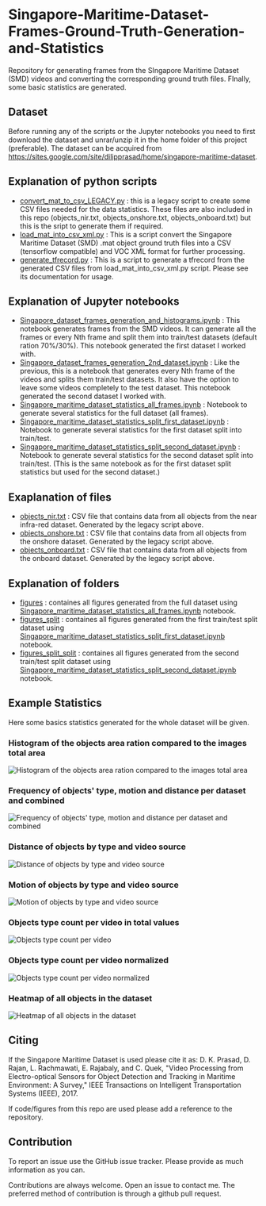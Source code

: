 # Singapore-Maritime-Dataset-Frames-Ground-Truth-Generation-and-Statistics
Repository for generating frames from the SIngapore Maritime Dataset (SMD) videos and converting the corresponding ground truth files. FInally, some basic statistics are generated.

## Dataset

Before running any of the scripts or the Jupyter notebooks you need to first download the dataset and unrar/unzip it in the home folder of this project (preferable). The dataset can be acquired from https://sites.google.com/site/dilipprasad/home/singapore-maritime-dataset.

## Explanation of python scripts

 - [convert_mat_to_csv_LEGACY.py](https://github.com/tilemmpon/Singapore-Maritime-Dataset-Frames-Ground-Truth-Generation-and-Statistics/blob/master/convert_mat_to_csv_LEGACY.py) : this is a legacy script to create some CSV files needed for the data statistics. These files are also included in this repo (objects_nir.txt, objects_onshore.txt, objects_onboard.txt) but this is the sript to generate them if required.
 - [load_mat_into_csv_xml.py](https://github.com/tilemmpon/Singapore-Maritime-Dataset-Frames-Ground-Truth-Generation-and-Statistics/blob/master/load_mat_into_csv_xml.py) : This is a script convert the Singapore Maritime Dataset (SMD) .mat object ground truth files into a CSV (tensorflow compatible) and VOC XML format for further processing.
 - [generate_tfrecord.py](https://github.com/tilemmpon/Singapore-Maritime-Dataset-Frames-Ground-Truth-Generation-and-Statistics/blob/master/generate_tfrecord.py) : This is a script to generate a tfrecord from the generated CSV files from load_mat_into_csv_xml.py script. Please see its documentation for usage.
 
## Explanation of Jupyter notebooks
 - [Singapore_dataset_frames_generation_and_histograms.ipynb](https://github.com/tilemmpon/Singapore-Maritime-Dataset-Frames-Ground-Truth-Generation-and-Statistics/blob/master/Singapore_dataset_frames_generation_and_histograms.ipynb) : This notebook generates frames from the SMD videos. It can generate all the frames or every Nth frame and split them into train/test datasets (default ration 70%/30%). This notebook generated the first dataset I worked with.
 - [Singapore_dataset_frames_generation_2nd_dataset.ipynb](https://github.com/tilemmpon/Singapore-Maritime-Dataset-Frames-Ground-Truth-Generation-and-Statistics/blob/master/Singapore_dataset_frames_generation_2nd_dataset.ipynb) : Like the previous, this is a notebook that generates every Nth frame of the videos and splits them train/test datasets. It also have the option to leave some videos completely to the test dataset. This notebook generated the second dataset I worked with.
 - [Singapore_maritime_dataset_statistics_all_frames.ipynb](https://github.com/tilemmpon/Singapore-Maritime-Dataset-Frames-Ground-Truth-Generation-and-Statistics/blob/master/Singapore_maritime_dataset_statistics_all_frames.ipynb) : Notebook to generate several statistics for the full dataset (all frames).
 - [Singapore_maritime_dataset_statistics_split_first_dataset.ipynb](https://github.com/tilemmpon/Singapore-Maritime-Dataset-Frames-Ground-Truth-Generation-and-Statistics/blob/master/Singapore_maritime_dataset_statistics_split_first_dataset.ipynb) : Notebook to generate several statistics for the first dataset split into train/test.
 - [Singapore_maritime_dataset_statistics_split_second_dataset.ipynb](https://github.com/tilemmpon/Singapore-Maritime-Dataset-Frames-Ground-Truth-Generation-and-Statistics/blob/master/Singapore_maritime_dataset_statistics_split_second_dataset.ipynb) : Notebook to generate several statistics for the second dataset split into train/test. (This is the same notebook as for the first dataset split statistics but used for the second dataset.)

## Exaplanation of files

 - [objects_nir.txt](https://github.com/tilemmpon/Singapore-Maritime-Dataset-Frames-Ground-Truth-Generation-and-Statistics/blob/master/objects_nir.txt) : CSV file that contains data from all objects from the near infra-red dataset. Generated by the legacy script above.
 - [objects_onshore.txt](https://github.com/tilemmpon/Singapore-Maritime-Dataset-Frames-Ground-Truth-Generation-and-Statistics/blob/master/objects_onshore.txt) : CSV file that contains data from all objects from the onshore dataset. Generated by the legacy script above.
 - [objects_onboard.txt](https://github.com/tilemmpon/Singapore-Maritime-Dataset-Frames-Ground-Truth-Generation-and-Statistics/blob/master/objects_onboard.txt) : CSV file that contains data from all objects from the onboard dataset. Generated by the legacy script above.

## Explanation of folders

 - [figures](https://github.com/tilemmpon/Singapore-Maritime-Dataset-Frames-Ground-Truth-Generation-and-Statistics/tree/master/figures) : containes all figures generated from the full dataset using [Singapore_maritime_dataset_statistics_all_frames.ipynb](https://github.com/tilemmpon/Singapore-Maritime-Dataset-Frames-Ground-Truth-Generation-and-Statistics/blob/master/Singapore_maritime_dataset_statistics_all_frames.ipynb) notebook.
 - [figures_split](https://github.com/tilemmpon/Singapore-Maritime-Dataset-Frames-Ground-Truth-Generation-and-Statistics/tree/master/figures_split) : containes all figures generated from the first train/test split dataset using [Singapore_maritime_dataset_statistics_split_first_dataset.ipynb](https://github.com/tilemmpon/Singapore-Maritime-Dataset-Frames-Ground-Truth-Generation-and-Statistics/blob/master/Singapore_maritime_dataset_statistics_split_first_dataset.ipynb) notebook.
- [figures_split_split](https://github.com/tilemmpon/Singapore-Maritime-Dataset-Frames-Ground-Truth-Generation-and-Statistics/tree/master/figures_split) : containes all figures generated from the second train/test split dataset using [Singapore_maritime_dataset_statistics_split_second_dataset.ipynb](https://github.com/tilemmpon/Singapore-Maritime-Dataset-Frames-Ground-Truth-Generation-and-Statistics/blob/master/Singapore_maritime_dataset_statistics_split_second_dataset.ipynb) notebook.

## Example Statistics

Here some basics statistics generated for the whole dataset will be given.

### Histogram of the objects area ration compared to the images total area
![Histogram of the objects area ration compared to the images total area](https://github.com/tilemmpon/Singapore-Maritime-Dataset-Frames-Ground-Truth-Generation-and-Statistics/blob/master/figures/histogram_area_full_dataset.png)

### Frequency of objects' type, motion and distance per dataset and combined
![Frequency of objects' type, motion and distance per dataset and combined](https://github.com/tilemmpon/Singapore-Maritime-Dataset-Frames-Ground-Truth-Generation-and-Statistics/blob/master/figures/multiple_graphs.png)

### Distance of objects by type and video source
![Distance of objects by type and video source](https://github.com/tilemmpon/Singapore-Maritime-Dataset-Frames-Ground-Truth-Generation-and-Statistics/blob/master/figures/object_distance_multibar_2.png)

### Motion of objects by type and video source
![Motion of objects by type and video source](https://github.com/tilemmpon/Singapore-Maritime-Dataset-Frames-Ground-Truth-Generation-and-Statistics/blob/master/figures/object_motion_multibar_2.png)

### Objects type count per video in total values
![Objects type count per video](https://github.com/tilemmpon/Singapore-Maritime-Dataset-Frames-Ground-Truth-Generation-and-Statistics/blob/master/figures/objects_per_video_all.png)

### Objects type count per video normalized
![Objects type count per video normalized](https://github.com/tilemmpon/Singapore-Maritime-Dataset-Frames-Ground-Truth-Generation-and-Statistics/blob/master/figures/objects_per_video_all_normalized.png)

### Heatmap of all objects in the dataset
![Heatmap of all objects in the dataset](https://github.com/tilemmpon/Singapore-Maritime-Dataset-Frames-Ground-Truth-Generation-and-Statistics/blob/master/figures/heatmap_objects_all.png)

## Citing

If the Singapore Maritime Dataset is used please cite it as:
D. K. Prasad, D. Rajan, L. Rachmawati, E. Rajabaly, and C. Quek, 
"Video Processing from Electro-optical Sensors for Object Detection and 
Tracking in Maritime Environment: A Survey," IEEE Transactions on Intelligent 
Transportation Systems (IEEE), 2017. 

If code/figures from this repo are used please add a reference to the repository.

## Contribution

To report an issue use the GitHub issue tracker. Please provide as much information as you can.

Contributions are always welcome. Open an issue to contact me. The preferred method of contribution is through a github pull request.
